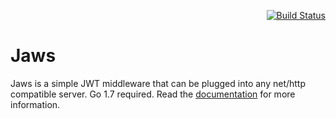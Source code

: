 <p align=right>
	<a href="https://travis-ci.org/gsamokovarov/jaws">
		<img src="https://travis-ci.org/gsamokovarov/jaws.svg?branch=master" alt="Build Status" data-canonical-src="https://travis-ci.org/gsamokovarov/jaws.svg?branch=master">
	</a>
</p>


# Jaws

Jaws is a simple JWT middleware that can be plugged into any net/http
compatible server. Go 1.7 required. Read the [documentation] for more
information.

[documentation]: http://godoc.org/github.com/gsamokovarov/jaws
